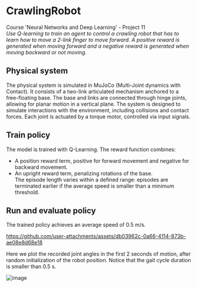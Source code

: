 # CrawlingRobot

Course 'Neural Networks and Deep Learning' - Project 11 \
_Use Q-learning to train an agent to control a crawling robot that has to learn how to move a 2-link finger to move forward. A positive reward is generated when moving forward and a negative reward is generated when moving backward or not moving_.

## Physical system

The physical system is simulated in MuJoCo (Multi-Joint dynamics with Contact). It consists of a two-link articulated mechanism anchored to a free-floating base. The base and links are connected through hinge joints, allowing for planar motion in a vertical plane. The system is designed to simulate interactions with the environment, including collisions and contact forces. Each joint is actuated by a torque motor, controlled via input signals.

## Train policy

The model is trained with Q-Learning. The reward function combines:
- A position reward term, positive for forward movement and negative for backward movement.
- An upright reward term, penalizing rotations of the base.\
The episode length varies within a defined range: episodes are terminated earlier if the average speed is smaller than a minimum threshold.

## Run and evaluate policy

The trained policy achieves an average speed of 0.5 m/s.

https://github.com/user-attachments/assets/db03962c-0a66-4114-873b-ae08e8d68e18

Here we plot the recorded joint angles in the first 2 seconds of motion, after random initialization of the robot position. Notice that the gait cycle duration is smaller than 0.5 s.

![image](https://github.com/user-attachments/assets/a31d5e4d-b4c6-4159-80a3-f43687d429a2)


